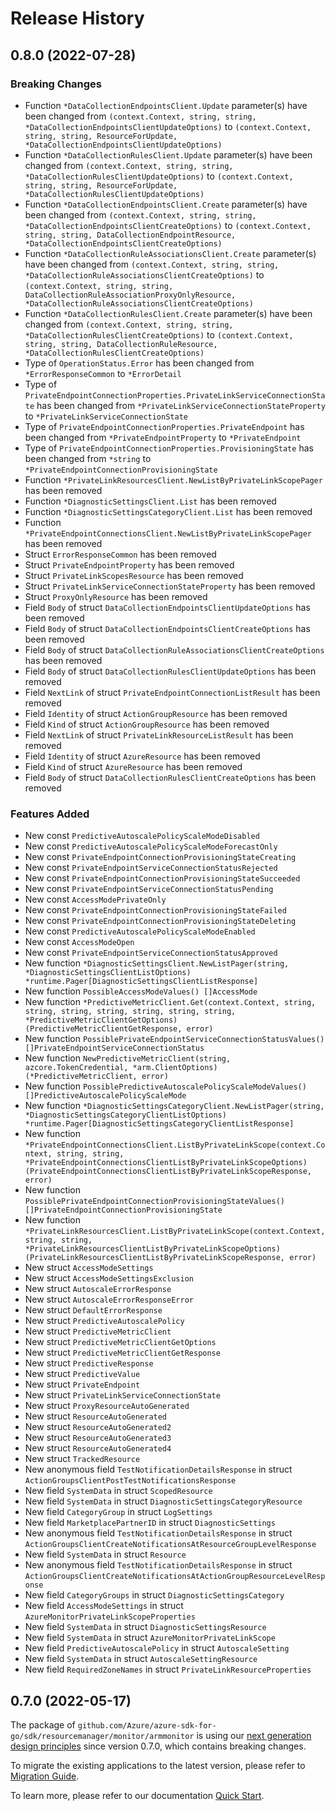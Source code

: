 # Release History

## 0.8.0 (2022-07-28)
### Breaking Changes

- Function `*DataCollectionEndpointsClient.Update` parameter(s) have been changed from `(context.Context, string, string, *DataCollectionEndpointsClientUpdateOptions)` to `(context.Context, string, string, ResourceForUpdate, *DataCollectionEndpointsClientUpdateOptions)`
- Function `*DataCollectionRulesClient.Update` parameter(s) have been changed from `(context.Context, string, string, *DataCollectionRulesClientUpdateOptions)` to `(context.Context, string, string, ResourceForUpdate, *DataCollectionRulesClientUpdateOptions)`
- Function `*DataCollectionEndpointsClient.Create` parameter(s) have been changed from `(context.Context, string, string, *DataCollectionEndpointsClientCreateOptions)` to `(context.Context, string, string, DataCollectionEndpointResource, *DataCollectionEndpointsClientCreateOptions)`
- Function `*DataCollectionRuleAssociationsClient.Create` parameter(s) have been changed from `(context.Context, string, string, *DataCollectionRuleAssociationsClientCreateOptions)` to `(context.Context, string, string, DataCollectionRuleAssociationProxyOnlyResource, *DataCollectionRuleAssociationsClientCreateOptions)`
- Function `*DataCollectionRulesClient.Create` parameter(s) have been changed from `(context.Context, string, string, *DataCollectionRulesClientCreateOptions)` to `(context.Context, string, string, DataCollectionRuleResource, *DataCollectionRulesClientCreateOptions)`
- Type of `OperationStatus.Error` has been changed from `*ErrorResponseCommon` to `*ErrorDetail`
- Type of `PrivateEndpointConnectionProperties.PrivateLinkServiceConnectionState` has been changed from `*PrivateLinkServiceConnectionStateProperty` to `*PrivateLinkServiceConnectionState`
- Type of `PrivateEndpointConnectionProperties.PrivateEndpoint` has been changed from `*PrivateEndpointProperty` to `*PrivateEndpoint`
- Type of `PrivateEndpointConnectionProperties.ProvisioningState` has been changed from `*string` to `*PrivateEndpointConnectionProvisioningState`
- Function `*PrivateLinkResourcesClient.NewListByPrivateLinkScopePager` has been removed
- Function `*DiagnosticSettingsClient.List` has been removed
- Function `*DiagnosticSettingsCategoryClient.List` has been removed
- Function `*PrivateEndpointConnectionsClient.NewListByPrivateLinkScopePager` has been removed
- Struct `ErrorResponseCommon` has been removed
- Struct `PrivateEndpointProperty` has been removed
- Struct `PrivateLinkScopesResource` has been removed
- Struct `PrivateLinkServiceConnectionStateProperty` has been removed
- Struct `ProxyOnlyResource` has been removed
- Field `Body` of struct `DataCollectionEndpointsClientUpdateOptions` has been removed
- Field `Body` of struct `DataCollectionEndpointsClientCreateOptions` has been removed
- Field `Body` of struct `DataCollectionRuleAssociationsClientCreateOptions` has been removed
- Field `Body` of struct `DataCollectionRulesClientUpdateOptions` has been removed
- Field `NextLink` of struct `PrivateEndpointConnectionListResult` has been removed
- Field `Identity` of struct `ActionGroupResource` has been removed
- Field `Kind` of struct `ActionGroupResource` has been removed
- Field `NextLink` of struct `PrivateLinkResourceListResult` has been removed
- Field `Identity` of struct `AzureResource` has been removed
- Field `Kind` of struct `AzureResource` has been removed
- Field `Body` of struct `DataCollectionRulesClientCreateOptions` has been removed

### Features Added

- New const `PredictiveAutoscalePolicyScaleModeDisabled`
- New const `PredictiveAutoscalePolicyScaleModeForecastOnly`
- New const `PrivateEndpointConnectionProvisioningStateCreating`
- New const `PrivateEndpointServiceConnectionStatusRejected`
- New const `PrivateEndpointConnectionProvisioningStateSucceeded`
- New const `PrivateEndpointServiceConnectionStatusPending`
- New const `AccessModePrivateOnly`
- New const `PrivateEndpointConnectionProvisioningStateFailed`
- New const `PrivateEndpointConnectionProvisioningStateDeleting`
- New const `PredictiveAutoscalePolicyScaleModeEnabled`
- New const `AccessModeOpen`
- New const `PrivateEndpointServiceConnectionStatusApproved`
- New function `*DiagnosticSettingsClient.NewListPager(string, *DiagnosticSettingsClientListOptions) *runtime.Pager[DiagnosticSettingsClientListResponse]`
- New function `PossibleAccessModeValues() []AccessMode`
- New function `*PredictiveMetricClient.Get(context.Context, string, string, string, string, string, string, string, *PredictiveMetricClientGetOptions) (PredictiveMetricClientGetResponse, error)`
- New function `PossiblePrivateEndpointServiceConnectionStatusValues() []PrivateEndpointServiceConnectionStatus`
- New function `NewPredictiveMetricClient(string, azcore.TokenCredential, *arm.ClientOptions) (*PredictiveMetricClient, error)`
- New function `PossiblePredictiveAutoscalePolicyScaleModeValues() []PredictiveAutoscalePolicyScaleMode`
- New function `*DiagnosticSettingsCategoryClient.NewListPager(string, *DiagnosticSettingsCategoryClientListOptions) *runtime.Pager[DiagnosticSettingsCategoryClientListResponse]`
- New function `*PrivateEndpointConnectionsClient.ListByPrivateLinkScope(context.Context, string, string, *PrivateEndpointConnectionsClientListByPrivateLinkScopeOptions) (PrivateEndpointConnectionsClientListByPrivateLinkScopeResponse, error)`
- New function `PossiblePrivateEndpointConnectionProvisioningStateValues() []PrivateEndpointConnectionProvisioningState`
- New function `*PrivateLinkResourcesClient.ListByPrivateLinkScope(context.Context, string, string, *PrivateLinkResourcesClientListByPrivateLinkScopeOptions) (PrivateLinkResourcesClientListByPrivateLinkScopeResponse, error)`
- New struct `AccessModeSettings`
- New struct `AccessModeSettingsExclusion`
- New struct `AutoscaleErrorResponse`
- New struct `AutoscaleErrorResponseError`
- New struct `DefaultErrorResponse`
- New struct `PredictiveAutoscalePolicy`
- New struct `PredictiveMetricClient`
- New struct `PredictiveMetricClientGetOptions`
- New struct `PredictiveMetricClientGetResponse`
- New struct `PredictiveResponse`
- New struct `PredictiveValue`
- New struct `PrivateEndpoint`
- New struct `PrivateLinkServiceConnectionState`
- New struct `ProxyResourceAutoGenerated`
- New struct `ResourceAutoGenerated`
- New struct `ResourceAutoGenerated2`
- New struct `ResourceAutoGenerated3`
- New struct `ResourceAutoGenerated4`
- New struct `TrackedResource`
- New anonymous field `TestNotificationDetailsResponse` in struct `ActionGroupsClientPostTestNotificationsResponse`
- New field `SystemData` in struct `ScopedResource`
- New field `SystemData` in struct `DiagnosticSettingsCategoryResource`
- New field `CategoryGroup` in struct `LogSettings`
- New field `MarketplacePartnerID` in struct `DiagnosticSettings`
- New anonymous field `TestNotificationDetailsResponse` in struct `ActionGroupsClientCreateNotificationsAtResourceGroupLevelResponse`
- New field `SystemData` in struct `Resource`
- New anonymous field `TestNotificationDetailsResponse` in struct `ActionGroupsClientCreateNotificationsAtActionGroupResourceLevelResponse`
- New field `CategoryGroups` in struct `DiagnosticSettingsCategory`
- New field `AccessModeSettings` in struct `AzureMonitorPrivateLinkScopeProperties`
- New field `SystemData` in struct `DiagnosticSettingsResource`
- New field `SystemData` in struct `AzureMonitorPrivateLinkScope`
- New field `PredictiveAutoscalePolicy` in struct `AutoscaleSetting`
- New field `SystemData` in struct `AutoscaleSettingResource`
- New field `RequiredZoneNames` in struct `PrivateLinkResourceProperties`


## 0.7.0 (2022-05-17)

The package of `github.com/Azure/azure-sdk-for-go/sdk/resourcemanager/monitor/armmonitor` is using our [next generation design principles](https://azure.github.io/azure-sdk/general_introduction.html) since version 0.7.0, which contains breaking changes.

To migrate the existing applications to the latest version, please refer to [Migration Guide](https://aka.ms/azsdk/go/mgmt/migration).

To learn more, please refer to our documentation [Quick Start](https://aka.ms/azsdk/go/mgmt).